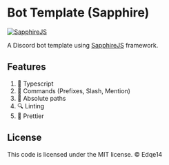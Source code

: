 # Bot Template (Sapphire)

[![SapphireJS](https://camo.githubusercontent.com/0a5882e206238eff35acfe260430a4dbbfa47d31aeb4dad4592c800a17908231/68747470733a2f2f63646e2e736b7972612e70772f67682d6173736574732f73617070686972652d62616e6e65722e706e67)](https://www.sapphirejs.com/)

A Discord bot template using [SapphireJS](https://www.sapphirejs.com/) framework.

## Features

1. 🎉 Typescript
2. 🔧 Commands (Prefixes, Slash, Mention)
3. 🎯 Absolute paths
4. 🔍 Linting
5. 🦋 Prettier

## License

This code is licensed under the MIT license. &copy; Edqe14

